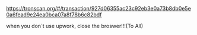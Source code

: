 https://tronscan.org/#/transaction/927d06355ac23c92eb3e0a73b8db0e5e0a6fead9e24ea0bca07a8f78b6c82bdf

when you  don`t use upwork, close the broswer!!!(To All)



